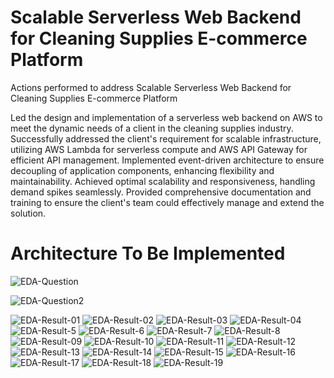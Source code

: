 # Scalable Serverless Web Backend for Cleaning Supplies E-commerce Platform

Actions performed to address Scalable Serverless Web Backend for Cleaning Supplies E-commerce Platform

Led the design and implementation of a serverless web backend on AWS to meet the dynamic needs of a client in the cleaning supplies industry.
Successfully addressed the client's requirement for scalable infrastructure, utilizing AWS Lambda for serverless compute and AWS API Gateway for efficient API management.
Implemented event-driven architecture to ensure decoupling of application components, enhancing flexibility and maintainability.
Achieved optimal scalability and responsiveness, handling demand spikes seamlessly.
Provided comprehensive documentation and training to ensure the client's team could effectively manage and extend the solution.
# Architecture To Be Implemented
![EDA-Question](https://github.com/ritesh-sambhe/MyHandsOnProjects/assets/144586067/f7a8cc3a-042e-428e-8b1b-14e21b227bb5)

![EDA-Question2](https://github.com/ritesh-sambhe/MyHandsOnProjects/assets/144586067/71612ff6-e382-451a-98c9-f24b2f85fe35)

![EDA-Result-01](https://github.com/ritesh-sambhe/MyHandsOnProjects/assets/144586067/f91cb7f6-4c68-4662-8ed9-be29be281a3e)
![EDA-Result-02](https://github.com/ritesh-sambhe/MyHandsOnProjects/assets/144586067/3036daf8-7910-4254-b5e3-d24036871977)
![EDA-Result-03](https://github.com/ritesh-sambhe/MyHandsOnProjects/assets/144586067/bb86c171-6135-451f-ade3-af4d36a3a298)
![EDA-Result-04](https://github.com/ritesh-sambhe/MyHandsOnProjects/assets/144586067/7111fefa-00c5-40be-a0d8-bb19108c6514)
![EDA-Result-5](https://github.com/ritesh-sambhe/MyHandsOnProjects/assets/144586067/ad28eb19-371a-4ce3-9981-2142f42d848d)
![EDA-Result-6](https://github.com/ritesh-sambhe/MyHandsOnProjects/assets/144586067/73e79727-66a6-4118-9777-9b9375645aac)
![EDA-Result-7](https://github.com/ritesh-sambhe/MyHandsOnProjects/assets/144586067/9bd6de4a-e653-4864-ba98-843e59234ea7)
![EDA-Result-8](https://github.com/ritesh-sambhe/MyHandsOnProjects/assets/144586067/54b05a01-ffbd-4c18-8a10-97208a57ffd2)
![EDA-Result-09](https://github.com/ritesh-sambhe/MyHandsOnProjects/assets/144586067/bbdc1ee0-35c9-46fb-8baf-100e029fc8ed)
![EDA-Result-10](https://github.com/ritesh-sambhe/MyHandsOnProjects/assets/144586067/bc50df54-46c2-46a5-8337-2d352e0a4f9b)
![EDA-Result-11](https://github.com/ritesh-sambhe/MyHandsOnProjects/assets/144586067/e2e81bc1-19af-4551-b46e-08138a8ee071)
![EDA-Result-12](https://github.com/ritesh-sambhe/MyHandsOnProjects/assets/144586067/de0f113b-3239-45af-90d1-b77c94d3b450)
![EDA-Result-13](https://github.com/ritesh-sambhe/MyHandsOnProjects/assets/144586067/70ba501c-e1ea-4511-a94c-4af87ada8167)
![EDA-Result-14](https://github.com/ritesh-sambhe/MyHandsOnProjects/assets/144586067/9e0a1055-9206-4dd7-9bd7-cba5bee04271)
![EDA-Result-15](https://github.com/ritesh-sambhe/MyHandsOnProjects/assets/144586067/524de598-9698-490f-aee7-ad75df8bf7b5)
![EDA-Result-16](https://github.com/ritesh-sambhe/MyHandsOnProjects/assets/144586067/ecb6bca9-e05e-4c5f-8a1c-172e54fa607f)
![EDA-Result-17](https://github.com/ritesh-sambhe/MyHandsOnProjects/assets/144586067/ad20337b-5757-40ac-b3ea-34985df325a2)
![EDA-Result-18](https://github.com/ritesh-sambhe/MyHandsOnProjects/assets/144586067/225b768a-94c6-49c3-98b7-66bc6fc56074)
![EDA-Result-19](https://github.com/ritesh-sambhe/MyHandsOnProjects/assets/144586067/c5905d62-9211-43c4-a5cc-b9c29345f84d)
